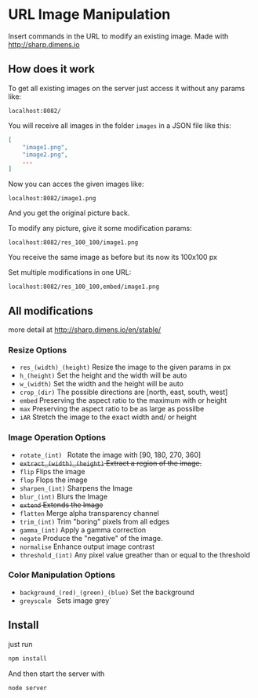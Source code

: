 # URL Image Manipulation

Insert commands in the URL to modify an existing image. Made with http://sharp.dimens.io

## How does it work

To get all existing images on the server just access it without any params like:
```
localhost:8082/
```
You will receive all images in the folder ``images`` in a JSON file like this:
```json
[
	"image1.png",
    "image2.png",
    ...
]
```

Now you can acces the given images like:
```
localhost:8082/image1.png
```
And you get the original picture back.

To modify any picture, give it some modification params:
```
localhost:8082/res_100_100/image1.png
```
You receive the same image as before but its now its 100x100 px

Set multiple modifications in one URL:
```
localhost:8082/res_100_100,embed/image1.png
```
## All modifications

more detail at http://sharp.dimens.io/en/stable/
### Resize Options

 * ``res_(width)_(height)`` Resize the image to the given params in px
 * ``h_(height)`` Set the height and the width will be auto 
 * ``w_(width)`` Set the width and the height will be auto 
 * ``crop_(dir)`` The possible directions are [north, east, south, west]
 * ``embed`` Preserving the aspect ratio to the maximum with or height
 * ``max`` Preserving the aspect ratio to be as large as possilbe
 * ``iAR`` Stretch the image to the exact width and/ or height

### Image Operation Options

 * ``rotate_(int) `` Rotate the image with [90, 180, 270, 360]
 * ~~``extract_(width)_(height)`` Extract a region of the image.~~
 * ``flip`` Flips the image
 * ``flop`` Flops the image
 * ``sharpen_(int)`` Sharpens the Image
 * ``blur_(int)`` Blurs the Image
 * ~~``extend`` Extends the Image~~
 * ``flatten`` Merge alpha transparency channel
 * ``trim_(int)`` Trim "boring" pixels from all edges
 * ``gamma_(int)`` Apply a gamma correction
 * ``negate`` Produce the "negative" of the image.
 * ``normalise`` Enhance output image contrast
 * ``threshold_(int)`` Any pixel value greather than or equal to the threshold

### Color Manipulation Options

* ``background_(red)_(green)_(blue)`` Set the background
* ``greyscale `` Sets image grey`

## Install

just run
```bash
npm install
```
And then start the server with
```bash
node server
```
